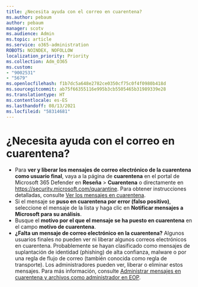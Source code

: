 ```yaml
---
title: ¿Necesita ayuda con el correo en cuarentena?
ms.author: pebaum
author: pebaum
manager: scotv
ms.audience: Admin
ms.topic: article
ms.service: o365-administration
ROBOTS: NOINDEX, NOFOLLOW
localization_priority: Priority
ms.collection: Adm_O365
ms.custom:
- "9002531"
- "5679"
ms.openlocfilehash: f1b7dc5a648e2782ce0350cf75c0f4f0980b418d
ms.sourcegitcommit: ab75f66355116e995b3cb5505465b31989339e28
ms.translationtype: HT
ms.contentlocale: es-ES
ms.lasthandoff: 08/13/2021
ms.locfileid: "58314681"
---
```

# <a name="need-help-with-email-quarantine"></a>¿Necesita ayuda con el correo en cuarentena?

- Para **ver y liberar los mensajes de correo electrónico de la cuarentena como usuario final**, vaya a la página de **cuarentena** en el portal de Microsoft 365 Defender en **Reseña** \> **Cuarentena** o directamente en <https://security.microsoft.com/quarantine>. Para obtener instrucciones detalladas, consulte [Ver los mensajes en cuarentena](https://docs.microsoft.com/microsoft-365/security/office-365-security/find-and-release-quarantined-messages-as-a-user#view-your-quarantined-messages).
- Si el mensaje se **puso en cuarentena por error (falso positivo)**, seleccione el mensaje de la lista y haga clic en **Notificar mensajes a Microsoft para su análisis**.
- Busque el **motivo por el que el mensaje se ha puesto en cuarentena** en el campo **motivo de cuarentena**.
- **¿Falta un mensaje de correo electrónico en la cuarentena?** Algunos usuarios finales no pueden ver ni liberar algunos correos electrónicos en cuarentena. Probablemente se hayan clasificado como mensajes de suplantación de identidad (phishing) de alta confianza, malware o por una regla de flujo de correo (también conocida como regla de transporte). Los administradores pueden ver, liberar o eliminar estos mensajes. Para más información, consulte [Administrar mensajes en cuarentena y archivos como administrador en EOP](https://docs.microsoft.com/microsoft-365/security/office-365-security/manage-quarantined-messages-and-files).
